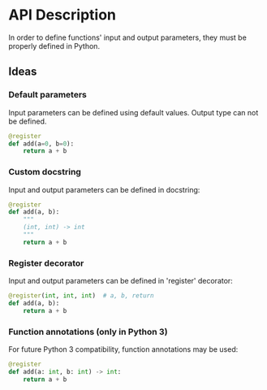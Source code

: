 # API Description

In order to define functions' input and output parameters, they must be properly defined in Python.

## Ideas

### Default parameters

Input parameters can be defined using default values. Output type can not be defined.

```python
@register
def add(a=0, b=0):
    return a + b
```

### Custom docstring

Input and output parameters can be defined in docstring:

```python
@register
def add(a, b):
    """
    (int, int) -> int
    """
    return a + b
```

### Register decorator

Input and output parameters can be defined in 'register' decorator:

```python
@register(int, int, int)  # a, b, return
def add(a, b):
    return a + b
```

### Function annotations (only in Python 3)

For future Python 3 compatibility, function annotations may be used:

```python
@register
def add(a: int, b: int) -> int:
    return a + b
```
